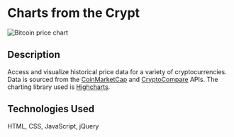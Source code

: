 # Charts from the Crypt
![Bitcoin price chart](https://s17.postimg.org/ao0hkzskv/charts_from_the_crypt_screenshot.jpg "Bitcoin price chart")

## Description
Access and visualize historical price data for a variety of cryptocurrencies. Data is sourced from the [CoinMarketCap](https://coinmarketcap.com/api/) and [CryptoCompare](https://min-api.cryptocompare.com/) APIs. The charting library used is [Highcharts](https://www.highcharts.com/).

## Technologies Used
HTML, CSS, JavaScript, jQuery
